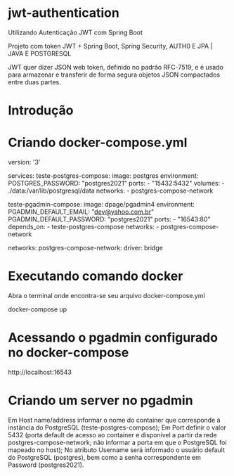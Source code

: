 # jwt-authentication
Utilizando Autenticação JWT com Spring Boot

Projeto com token JWT + Spring Boot, Spring Security, AUTH0 E JPA | JAVA E POSTGRESQL

JWT quer dizer JSON web token, definido no padrão RFC-7519, e é usado para armazenar e transferir de forma segura objetos JSON compactados entre duas partes.

# Introdução
# Criando docker-compose.yml

version: '3'

services:
  teste-postgres-compose:
    image: postgres
    environment:
      POSTGRES_PASSWORD: "postgres2021"
    ports:
      - "15432:5432"
    volumes:
      - ./data:/var/lib/postgresql/data 
    networks:
      - postgres-compose-network
      
  teste-pgadmin-compose:
    image: dpage/pgadmin4
    environment:
      PGADMIN_DEFAULT_EMAIL: "dev@yahoo.com.br"
      PGADMIN_DEFAULT_PASSWORD: "postgres2021"
    ports:
      - "16543:80"
    depends_on:
      - teste-postgres-compose
    networks:
      - postgres-compose-network

networks: 
  postgres-compose-network:
    driver: bridge
    
  # Executando comando docker
  Abra o terminal onde encontra-se seu arquivo docker-compose.yml
  
  docker-compose up
  
  # Acessando o pgadmin configurado no docker-compose
  
  http://localhost:16543
  
  # Criando um server no pgadmin
  
   Em Host name/address informar o nome do container que corresponde à instância do PostgreSQL (teste-postgres-compose);
   Em Port definir o valor 5432 (porta default de acesso ao container e disponível a partir da rede postgres-compose-network; não informar a porta em que o PostgreSQL foi mapeado no host);
   No atributo Username será informado o usuário default do PostgreSQL (postgres), bem como a senha correspondente em Password (postgres2021).
  
